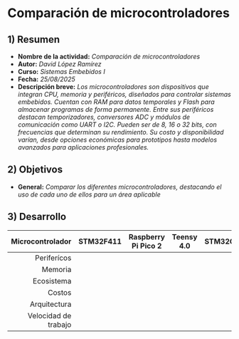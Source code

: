 # Comparación de microcontroladores

## 1) Resumen

- **Nombre de la actividad:** _Comparación de microcontroladores_
- **Autor:** _David López Ramírez_  
- **Curso:** _Sistemas Embebidos I_
- **Fecha:** _25/08/2025_  
- **Descripción breve:** _Los microcontroladores son dispositivos que integran CPU, memoria y periféricos, diseñados para controlar sistemas embebidos. Cuentan con RAM para datos temporales y Flash para almacenar programas de forma permanente. Entre sus periféricos destacan temporizadores, conversores ADC y módulos de comunicación como UART o I2C. Pueden ser de 8, 16 o 32 bits, con frecuencias que determinan su rendimiento. Su costo y disponibilidad varían, desde opciones económicas para prototipos hasta modelos avanzados para aplicaciones profesionales._


## 2) Objetivos

- **General:** _Comparar los diferentes microcontroladores, destacando el uso de cada uno de ellos para un área aplicable_


## 3) Desarrollo

| Microcontrolador     | STM32F411 | Raspberry Pi Pico 2 | Teensy 4.0 | STM32G4 |
|---------------------:|:---------:|:-------------------:|:----------:|---------|
| Periferícos          |           |                     |            |         |
| Memoria              |           |                     |            |         |
| Ecosistema           |           |                     |            |         |
| Costos               |           |                     |            |         |
| Arquitectura         |           |                     |            |         |
| Velocidad de trabajo |           |                     |            |         |